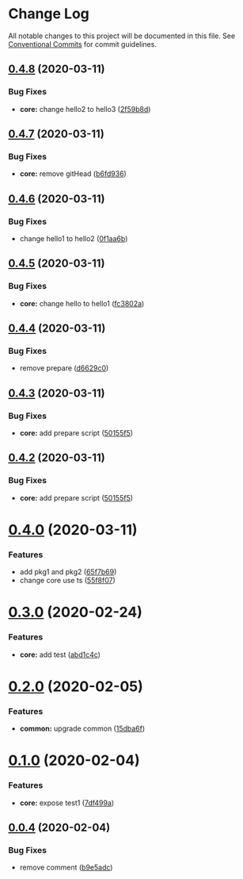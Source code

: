 # Change Log

All notable changes to this project will be documented in this file.
See [Conventional Commits](https://conventionalcommits.org) for commit guidelines.

## [0.4.8](https://github.com/why520crazy/ts-mono/compare/v0.4.7...v0.4.8) (2020-03-11)


### Bug Fixes

* **core:** change hello2 to hello3 ([2f59b8d](https://github.com/why520crazy/ts-mono/commit/2f59b8d33eb9930bdcc35611fb2180168a10a58a))





## [0.4.7](https://github.com/why520crazy/ts-mono/compare/v0.4.6...v0.4.7) (2020-03-11)


### Bug Fixes

* **core:** remove gitHead ([b6fd936](https://github.com/why520crazy/ts-mono/commit/b6fd9369e9199f7a427fb40826623bd221a5edd1))





## [0.4.6](https://github.com/why520crazy/ts-mono/compare/v0.4.5...v0.4.6) (2020-03-11)


### Bug Fixes

* change hello1 to hello2 ([0f1aa6b](https://github.com/why520crazy/ts-mono/commit/0f1aa6b5a40bc87fc6b50d5366d716ae47c17141))





## [0.4.5](https://github.com/why520crazy/ts-mono/compare/v0.4.4...v0.4.5) (2020-03-11)


### Bug Fixes

* **core:** change hello to hello1 ([fc3802a](https://github.com/why520crazy/ts-mono/commit/fc3802ab0a0fef43bc8adfe49d2b9a31e521f35e))





## [0.4.4](https://github.com/why520crazy/ts-mono/compare/v0.4.3...v0.4.4) (2020-03-11)


### Bug Fixes

* remove prepare ([d6629c0](https://github.com/why520crazy/ts-mono/commit/d6629c0f47aa12b6e15fe1f307cdea27b656d518))





## [0.4.3](https://github.com/why520crazy/ts-mono/compare/v0.4.1...v0.4.3) (2020-03-11)


### Bug Fixes

* **core:** add prepare script ([50155f5](https://github.com/why520crazy/ts-mono/commit/50155f51788a6c9880765314116f5b67e5ff654b))





## [0.4.2](https://github.com/why520crazy/ts-mono/compare/v0.4.1...v0.4.2) (2020-03-11)


### Bug Fixes

* **core:** add prepare script ([50155f5](https://github.com/why520crazy/ts-mono/commit/50155f51788a6c9880765314116f5b67e5ff654b))





# [0.4.0](https://github.com/why520crazy/ts-mono/compare/v0.3.0...v0.4.0) (2020-03-11)


### Features

* add pkg1 and pkg2 ([65f7b69](https://github.com/why520crazy/ts-mono/commit/65f7b690807e20bbbdea829c69393a5af4fd2254))
* change core use ts ([55f8f07](https://github.com/why520crazy/ts-mono/commit/55f8f0740aa656274b742703356c47e57eb01bab))





# [0.3.0](https://github.com/why520crazy/ts-mono/compare/v0.2.0...v0.3.0) (2020-02-24)


### Features

* **core:** add test ([abd1c4c](https://github.com/why520crazy/ts-mono/commit/abd1c4c769f648388edb22f24dd2e4ab8d675d1b))





# [0.2.0](https://github.com/why520crazy/ts-mono/compare/v0.1.0...v0.2.0) (2020-02-05)


### Features

* **common:** upgrade common ([15dba6f](https://github.com/why520crazy/ts-mono/commit/15dba6fc8e475a0c355280cdb65b22af2f2ab4f2))





# [0.1.0](https://github.com/why520crazy/ts-mono/compare/v0.0.5...v0.1.0) (2020-02-04)


### Features

* **core:** expose test1 ([7df499a](https://github.com/why520crazy/ts-mono/commit/7df499a8ff698fdb57432ee9e0016f9a8b0e8a9e))





## [0.0.4](https://github.com/why520crazy/ts-mono/compare/v0.0.3...v0.0.4) (2020-02-04)


### Bug Fixes

* remove comment ([b9e5adc](https://github.com/why520crazy/ts-mono/commit/b9e5adcc56169e4017225fb570f9465564b63c6f))
